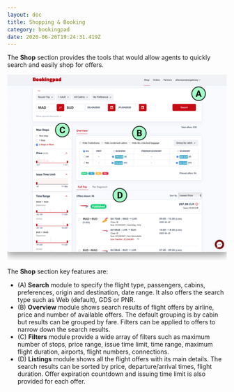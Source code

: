 ```yaml
---
layout: doc
title: Shopping & Booking
category: bookingpad
date: 2020-06-26T19:24:31.419Z
---
```

The **Shop** section provides the tools that would allow agents to quickly search and easily shop for offers.

![Screenshot of the Shop section with module labels](/static/img/ss-bp-shop.png)

The **Shop** section key features are:

* (A) **Search** module to specify the flight type, passengers, cabins, preferences, origin and destination, date range. It also offers the search type such as Web (default), GDS or PNR.
* (B) **Overview** module shows search results of flight offers by airline, price and number of available offers. The default grouping is by cabin but results can be grouped by fare. Filters can be applied to offers to narrow down the search results.
* (C) **Filters** module provide a wide array of filters such as maximum number of stops, price range, issue time limit, time range, maximum flight duration, airports, flight numbers, connections.
* (D) **Listings** module shows all the flight offers with its main details. The search results can be sorted by price, departure/arrival times, flight duration. Offer expiration countdown and issuing time limit is also provided for each offer.